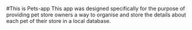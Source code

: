 #This is Pets-app
This app was designed specifically for the purpose of providing pet store owners a way to organise and store the details about each pet of their store in a local database.